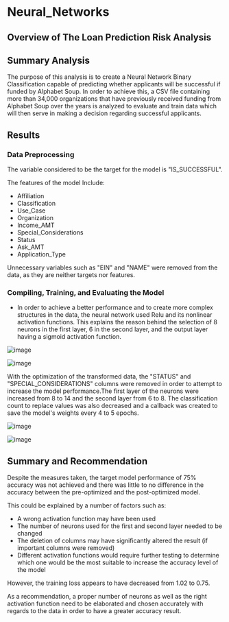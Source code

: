 # Neural_Networks

## Overview of The Loan Prediction Risk Analysis 

## Summary Analysis

The purpose of this analysis is to create a Neural Network Binary Classification capable of predicting whether applicants will be successful if funded by Alphabet Soup. In order to achieve this, a CSV file containing more than 34,000 organizations that have previously received funding from Alphabet Soup over the years is analyzed to evaluate and train data which will then serve in making a decision regarding successful applicants.

## Results

### Data Preprocessing 

The variable considered to be the target for the model is "IS_SUCCESSFUL".

The features of the model Include:

- Affiliation
- Classification
- Use_Case
- Organization
- Income_AMT
- Special_Considerations
- Status
- Ask_AMT
- Application_Type

Unnecessary variables such as "EIN" and "NAME" were removed from the data, as they are neither targets nor features.

### Compiling, Training, and Evaluating the Model

- In order to achieve a better performance and to create more complex structures in the data, the neural network used Relu and its nonlinear activation functions. This explains the reason behind the selection of 8 neurons in the first layer, 6 in the second layer, and the output layer having a sigmoid activation function. 

![image](https://user-images.githubusercontent.com/75655852/117599558-0370fd00-b118-11eb-8ae1-6e7a11dc0512.png)

![image](https://user-images.githubusercontent.com/75655852/117599613-1f749e80-b118-11eb-9d56-eb2606750790.png)

With the optimization of the transformed data, the "STATUS" and "SPECIAL_CONSIDERATIONS" columns were removed in order to attempt to increase the model performance.The first layer of the neurons were increased from 8 to 14 and the second layer from 6 to 8. The classification count to replace values was also decreased and a callback was created to save the model's weights every 4 to 5 epochs.

![image](https://user-images.githubusercontent.com/75655852/117600659-62d00c80-b11a-11eb-909b-5317c286b4a0.png)

![image](https://user-images.githubusercontent.com/75655852/117600634-4df37900-b11a-11eb-806b-0885093d535f.png)


## Summary and Recommendation 

Despite the measures taken, the target model performance of 75% accuracy was not achieved and there was little to no difference in the accuracy between the pre-optimized and the post-optimized model.

This could be explained by a number of factors such as:

- A wrong activation function may have been used
- The number of neurons used for the first and second layer needed to be changed
- The deletion of columns may have significantly altered the result (if important columns were removed)
- Different activation functions would require further testing to determine which one would be the most suitable to increase the accuracy level of the model

However, the training loss appears to have decreased from 1.02 to 0.75.

As a recommendation, a proper number of neurons as well as the right activation function need to be elaborated and chosen accurately with regards to the data in order to have a greater accuracy result.





